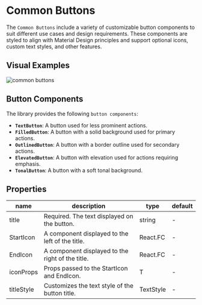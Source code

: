 # Common Buttons

The ```Common Buttons``` include a variety of customizable button components to suit different use cases and design requirements. These components are styled to align with Material Design principles and support optional icons, custom text styles, and other features.

## Visual Examples

![common buttons](https://ik.imagekit.io/Computools/rn-material-components/common_buttons.png?updatedAt=1730123562488)

## Button Components

The library provides the following ```button components```:

- **```TextButton```**: A button used for less prominent actions.
- **```FilledButton```**: A button with a solid background used for primary actions.
- **```OutlinedButton```**: A button with a border outline used for secondary actions.
- **```ElevatedButton```**: A button with elevation used for actions requiring emphasis.
- **```TonalButton```**: A button with a soft tonal background.

## Properties

| name | description | type | default |
| ------ | ------ | ------ | ----|
| title | Required. The text displayed on the button. | string | - |
| StartIcon | A component displayed to the left of the title. | React.FC | - |
| EndIcon | A component displayed to the right of the title. | React.FC | - |
| iconProps | Props passed to the StartIcon and EndIcon. | T | - |
| titleStyle | Customizes the text style of the button title. | TextStyle | - |

